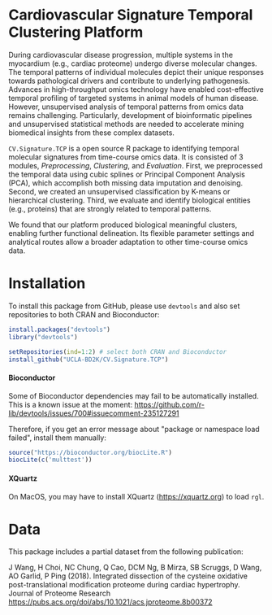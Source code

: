# Cardiovascular Signature Temporal Clustering Platform

During cardiovascular disease progression, multiple systems in the myocardium (e.g., cardiac proteome) undergo diverse molecular changes. The temporal patterns of individual molecules depict their unique responses towards pathological drivers and contribute to underlying pathogenesis. Advances in high-throughput omics technology have enabled cost-effective temporal profiling of targeted systems in animal models of human disease. However, unsupervised analysis of temporal patterns from omics data remains challenging. Particularly, development of bioinformatic pipelines and unsupervised statistical methods are needed to accelerate mining biomedical insights from these complex datasets.

```CV.Signature.TCP``` is a open source R package to identifying temporal molecular signatures from time-course omics data. It is consisted of 3 modules, *Preprocessing*, *Clustering*, and *Evaluation*.  First, we preprocessed the temporal data using cubic splines or Principal Component Analysis (PCA), which accomplish both missing data imputation and denoising. Second, we created an unsupervised classification by K-means or hierarchical clustering. Third, we evaluate and  identify biological entities (e.g., proteins) that are strongly related to temporal patterns.

We found that our platform produced biological meaningful clusters, enabling further functional delineation. Its flexible parameter settings and analytical routes allow a broader adaptation to other time-course omics data.

# Installation

To install this package from GitHub, please use ```devtools``` and also set repositories to both CRAN and Bioconductor:

```R
install.packages("devtools")
library("devtools")

setRepositories(ind=1:2) # select both CRAN and Bioconductor
install_github("UCLA-BD2K/CV.Signature.TCP")
```

#### Bioconductor

Some of Bioconductor dependencies may fail to be automatically installed. This is a known issue at the moment:
https://github.com/r-lib/devtools/issues/700#issuecomment-235127291

Therefore, if you get an error message about "package or namespace load failed", install them manually:

```R
source("https://bioconductor.org/biocLite.R")
biocLite(c('multtest'))
```

#### XQuartz

On MacOS, you may have to install XQuartz (https://xquartz.org) to load ```rgl```.

# Data

This package includes a partial dataset from the following publication:

J Wang, H Choi, NC Chung, Q Cao, DCM Ng, B Mirza, SB Scruggs, D Wang, AO Garlid, P Ping (2018). Integrated dissection of the cysteine oxidative post-translational modification proteome during cardiac hypertrophy. Journal of Proteome Research <https://pubs.acs.org/doi/abs/10.1021/acs.jproteome.8b00372>